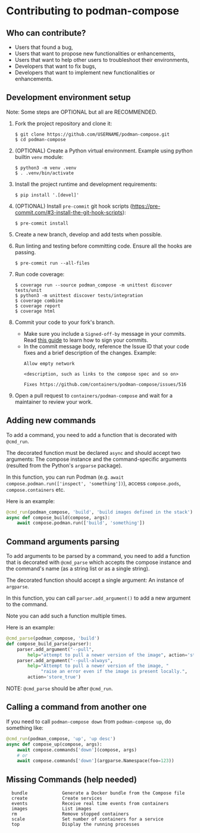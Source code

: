 # Contributing to podman-compose

## Who can contribute?

- Users that found a bug,
- Users that want to propose new functionalities or enhancements,
- Users that want to help other users to troubleshoot their environments,
- Developers that want to fix bugs,
- Developers that want to implement new functionalities or enhancements.

## Development environment setup

Note: Some steps are OPTIONAL but all are RECOMMENDED.

1. Fork the project repository and clone it:

   ```shell
   $ git clone https://github.com/USERNAME/podman-compose.git
   $ cd podman-compose
   ```

2. (OPTIONAL) Create a Python virtual environment. Example using python builtin
   `venv` module:

    ```shell
    $ python3 -m venv .venv
    $ . .venv/bin/activate
    ```

3. Install the project runtime and development requirements:

   ```shell
   $ pip install '.[devel]'
   ```

4. (OPTIONAL) Install `pre-commit` git hook scripts
   (https://pre-commit.com/#3-install-the-git-hook-scripts):

   ```shell
   $ pre-commit install
   ```

5. Create a new branch, develop and add tests when possible.
6. Run linting and testing before committing code. Ensure all the hooks are passing.

   ```shell
   $ pre-commit run --all-files
   ```

7. Run code coverage:

    ```shell
    $ coverage run --source podman_compose -m unittest discover tests/unit
    $ python3 -m unittest discover tests/integration
    $ coverage combine
    $ coverage report
    $ coverage html
    ```

8. Commit your code to your fork's branch.
   - Make sure you include a `Signed-off-by` message in your commits.
     Read [this guide](https://github.com/containers/common/blob/main/CONTRIBUTING.md#sign-your-prs)
     to learn how to sign your commits.
   - In the commit message body, reference the Issue ID that your code fixes and a brief description of the changes.
     Example:
     ```
     Allow empty network

     <description, such as links to the compose spec and so on>

     Fixes https://github.com/containers/podman-compose/issues/516
     ```
9. Open a pull request to `containers/podman-compose` and wait for a maintainer to review your work.

## Adding new commands

To add a command, you need to add a function that is decorated with `@cmd_run`.

The decorated function must be declared `async` and should accept two arguments: The compose
instance and the command-specific arguments (resulted from the Python's `argparse` package).

In this function, you can run Podman (e.g. `await compose.podman.run(['inspect', 'something'])`),
access `compose.pods`, `compose.containers` etc.

Here is an example:

```python
@cmd_run(podman_compose, 'build', 'build images defined in the stack')
async def compose_build(compose, args):
    await compose.podman.run(['build', 'something'])
```

## Command arguments parsing

To add arguments to be parsed by a command, you need to add a function that is decorated with
`@cmd_parse` which accepts the compose instance and the command's name (as a string list or as a
single string).

The decorated function should accept a single argument: An instance of `argparse`.

In this function, you can call `parser.add_argument()` to add a new argument to the command.

Note you can add such a function multiple times.

Here is an example:

```python
@cmd_parse(podman_compose, 'build')
def compose_build_parse(parser):
    parser.add_argument("--pull",
        help="attempt to pull a newer version of the image", action='store_true')
    parser.add_argument("--pull-always",
        help="Attempt to pull a newer version of the image, "
             "raise an error even if the image is present locally.",
        action='store_true')
```

NOTE: `@cmd_parse` should be after `@cmd_run`.

## Calling a command from another one

If you need to call `podman-compose down` from `podman-compose up`, do something like:

```python
@cmd_run(podman_compose, 'up', 'up desc')
async def compose_up(compose, args):
    await compose.commands['down'](compose, args)
    # or
    await compose.commands['down'](argparse.Namespace(foo=123))
```

## Missing Commands (help needed)

```
  bundle             Generate a Docker bundle from the Compose file
  create             Create services
  events             Receive real time events from containers
  images             List images
  rm                 Remove stopped containers
  scale              Set number of containers for a service
  top                Display the running processes
```

